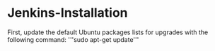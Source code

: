 # Jenkins-Installation
First, update the default Ubuntu packages lists for upgrades with the following command:
'''sudo apt-get update'''
